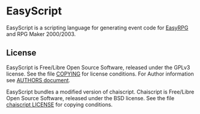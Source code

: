 # EasyScript

EasyScript is a scripting language for generating event code for [EasyRPG] and RPG Maker 2000/2003.

## License

EasyScript is Free/Libre Open Source Software, released under the GPLv3 license. See the file
[COPYING] for license conditions. For Author information see [AUTHORS document].

EasyScript bundles a modified version of chaiscript. Chaiscript is Free/Libre Open Source Software, released under the BSD  license. See the file [chaiscript LICENSE] for copying conditions.

[EasyRPG]: https://easyrpg.org
[COPYING]: COPYING
[chaiscript LICENSE]: src/chaiscript/LICENSE
[AUTHORS document]: AUTHORS.md
